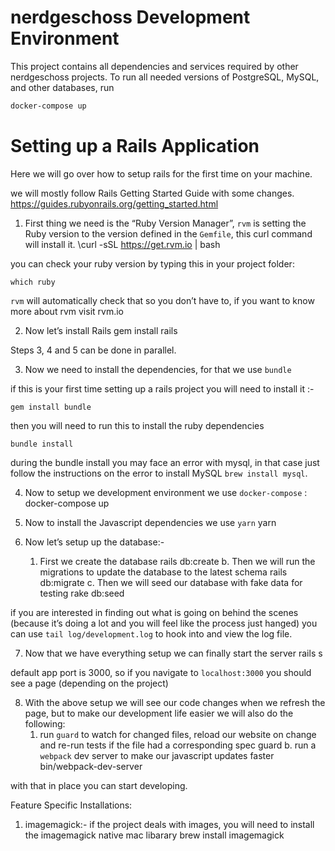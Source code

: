 # nerdgeschoss Development Environment

This project contains all dependencies and services required by other nerdgeschoss projects. To run all needed versions of PostgreSQL, MySQL, and other databases, run

```bash
docker-compose up
```

# Setting up a Rails Application
Here we will go over how to setup rails for the first time on your machine.

we will mostly follow Rails Getting Started Guide with some changes.
https://guides.rubyonrails.org/getting_started.html


1. First thing we need is the “Ruby Version Manager”, `rvm` is setting the Ruby version to the version defined in the `Gemfile`, this curl command will install it.
    \curl -sSL https://get.rvm.io | bash

you can check your ruby version by typing this in your project folder:

    which ruby

 `rvm` will automatically check that so you don’t have to, if you want to know more about rvm visit rvm.io
 

2.  Now let’s install Rails
    gem install rails

Steps 3, 4 and 5 can be done in parallel.


3. Now we need to install the dependencies, for that we use `bundle`

if this is your first time setting up a rails project you will need to install it :-

    gem install bundle

then you will need to run this to install the ruby dependencies

    bundle install

during the bundle install you may face an error with mysql,  in that case just follow the instructions on the error to install MySQL `brew install mysql`.


4. Now to setup we development environment we use `docker-compose` :
    docker-compose up


5. Now to install the Javascript dependencies we use `yarn`
    yarn


6. Now let’s setup up the database:-
    1. First we create the database
    rails db:create
    b. Then we will run the migrations to update the database to the latest schema
    rails db:migrate
    c. Then we will seed our database with fake data for testing
    rake db:seed

if you are interested in finding out what is going on behind the scenes (because it’s doing a lot and you will feel like the process just hanged) you can use `tail log/development.log` to hook into and view the log file.


7. Now that we have everything setup we can finally start the server
    rails s

default app port is 3000, so if you navigate to `localhost:3000` you should see a page (depending on the project)


8. With the above setup we will see our code changes when we refresh the page, but to make our development life easier we will also do the following:
    1. run `guard` to watch for changed files, reload our website on change and re-run tests if the file had a corresponding spec
    guard
    b. run a `webpack` dev server to make our javascript updates faster
    bin/webpack-dev-server

with that in place you can start developing.


Feature Specific Installations:
1. imagemagick:-
    if the project deals with images, you will need to install the imagemagick native mac libarary
    brew install imagemagick

